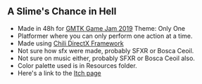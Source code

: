 ## A Slime's Chance in Hell
- Made in 48h for [GMTK Game Jam 2019](https://itch.io/jam/gmtk-2019) Theme: Only One
- Platformer where you can only perform one action at a time.
- Made using [Chili DirectX Framework](https://github.com/planetchili/chili_framework)
- Not sure how sfx were made, probably SFXR or Bosca Ceoil.
- Not sure on music either, probably SFXR or Bosca Ceoil also.
- Color palette used is in Resources folder.
- Here's a link to the [Itch page](https://aescosaurus.itch.io/a-slimes-chance-in-hell)